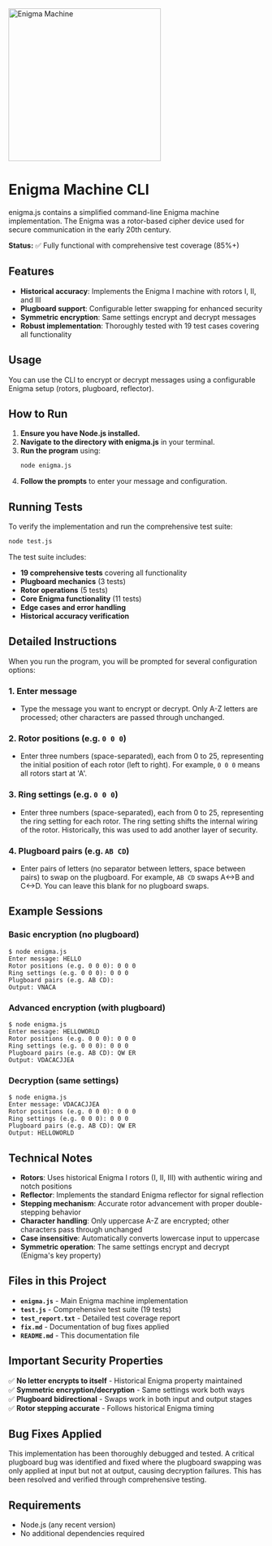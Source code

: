 <img src="enigma.png" alt="Enigma Machine" width="300"/>

# Enigma Machine CLI

enigma.js contains a simplified command-line Enigma machine implementation. The Enigma was a rotor-based cipher device used for secure communication in the early 20th century.

**Status:** ✅ Fully functional with comprehensive test coverage (85%+)

## Features

- **Historical accuracy**: Implements the Enigma I machine with rotors I, II, and III
- **Plugboard support**: Configurable letter swapping for enhanced security
- **Symmetric encryption**: Same settings encrypt and decrypt messages
- **Robust implementation**: Thoroughly tested with 19 test cases covering all functionality

## Usage

You can use the CLI to encrypt or decrypt messages using a configurable Enigma setup (rotors, plugboard, reflector).

## How to Run

1. **Ensure you have Node.js installed.**
2. **Navigate to the directory with enigma.js** in your terminal.
3. **Run the program** using:
   ```bash
   node enigma.js
   ```
4. **Follow the prompts** to enter your message and configuration.

## Running Tests

To verify the implementation and run the comprehensive test suite:

```bash
node test.js
```

The test suite includes:
- **19 comprehensive tests** covering all functionality
- **Plugboard mechanics** (3 tests)
- **Rotor operations** (5 tests) 
- **Core Enigma functionality** (11 tests)
- **Edge cases and error handling**
- **Historical accuracy verification**

## Detailed Instructions

When you run the program, you will be prompted for several configuration options:

### 1. Enter message
- Type the message you want to encrypt or decrypt. Only A-Z letters are processed; other characters are passed through unchanged.

### 2. Rotor positions (e.g. `0 0 0`)
- Enter three numbers (space-separated), each from 0 to 25, representing the initial position of each rotor (left to right). For example, `0 0 0` means all rotors start at 'A'.

### 3. Ring settings (e.g. `0 0 0`)
- Enter three numbers (space-separated), each from 0 to 25, representing the ring setting for each rotor. The ring setting shifts the internal wiring of the rotor. Historically, this was used to add another layer of security.

### 4. Plugboard pairs (e.g. `AB CD`)
- Enter pairs of letters (no separator between letters, space between pairs) to swap on the plugboard. For example, `AB CD` swaps A<->B and C<->D. You can leave this blank for no plugboard swaps.

## Example Sessions

### Basic encryption (no plugboard)
```
$ node enigma.js
Enter message: HELLO
Rotor positions (e.g. 0 0 0): 0 0 0
Ring settings (e.g. 0 0 0): 0 0 0
Plugboard pairs (e.g. AB CD): 
Output: VNACA
```

### Advanced encryption (with plugboard)
```
$ node enigma.js
Enter message: HELLOWORLD
Rotor positions (e.g. 0 0 0): 0 0 0
Ring settings (e.g. 0 0 0): 0 0 0
Plugboard pairs (e.g. AB CD): QW ER
Output: VDACACJJEA
```

### Decryption (same settings)
```
$ node enigma.js
Enter message: VDACACJJEA
Rotor positions (e.g. 0 0 0): 0 0 0
Ring settings (e.g. 0 0 0): 0 0 0
Plugboard pairs (e.g. AB CD): QW ER
Output: HELLOWORLD
```

## Technical Notes

- **Rotors**: Uses historical Enigma I rotors (I, II, III) with authentic wiring and notch positions
- **Reflector**: Implements the standard Enigma reflector for signal reflection
- **Stepping mechanism**: Accurate rotor advancement with proper double-stepping behavior
- **Character handling**: Only uppercase A-Z are encrypted; other characters pass through unchanged
- **Case insensitive**: Automatically converts lowercase input to uppercase
- **Symmetric operation**: The same settings encrypt and decrypt (Enigma's key property)

## Files in this Project

- **`enigma.js`** - Main Enigma machine implementation
- **`test.js`** - Comprehensive test suite (19 tests)
- **`test_report.txt`** - Detailed test coverage report  
- **`fix.md`** - Documentation of bug fixes applied
- **`README.md`** - This documentation file

## Important Security Properties

✅ **No letter encrypts to itself** - Historical Enigma property maintained  
✅ **Symmetric encryption/decryption** - Same settings work both ways  
✅ **Plugboard bidirectional** - Swaps work in both input and output stages  
✅ **Rotor stepping accurate** - Follows historical Enigma timing  

## Bug Fixes Applied

This implementation has been thoroughly debugged and tested. A critical plugboard bug was identified and fixed where the plugboard swapping was only applied at input but not at output, causing decryption failures. This has been resolved and verified through comprehensive testing.

## Requirements

- Node.js (any recent version)
- No additional dependencies required
